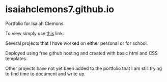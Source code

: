 # isaiahclemons7.github.io

Portfolio for Isaiah Clemons.

To view simply use [this](isaiahclemons7.github.io) link: 

Several projects that I have worked on either personal or for school. 

Deployed using free github hosting and created with basic html and CSS templates. 

Other projects have not yet been added to the portfolio that I am still trying to find time to document and write up.
